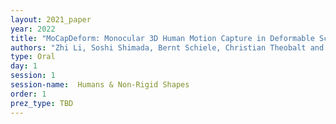 ```yaml
---
layout: 2021_paper
year: 2022
title: "MoCapDeform: Monocular 3D Human Motion Capture in Deformable Scenes"
authors: "Zhi Li, Soshi Shimada, Bernt Schiele, Christian Theobalt and Vladislav Golyanik"
type: Oral
day: 1
session: 1
session-name:  Humans & Non-Rigid Shapes
order: 1
prez_type: TBD
---
```

